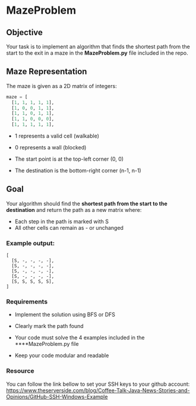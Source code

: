 
# MazeProblem

## Objective

Your task is to implement an algorithm that finds the shortest path from the start to the exit in a maze in the **MazeProblem.py** file included in the repo.

## Maze Representation

The maze is given as a 2D matrix of integers:

```python
maze = [
  [1, 1, 1, 1, 1],
  [1, 0, 0, 1, 1],
  [1, 1, 0, 1, 1],
  [1, 1, 0, 0, 0],
  [1, 1, 1, 1, 1],
```

- 1 represents a valid cell (walkable)

- 0 represents a wall (blocked)

- The start point is at the top-left corner (0, 0)

- The destination is the bottom-right corner (n-1, n-1)


## Goal

Your algorithm should find the **shortest path from the start to the destination** and return the path as a new matrix where:

- Each step in the path is marked with S
- All other cells can remain as - or unchanged

### Example output:
```
[
  [S, -, -, -, -],
  [S, -, -, -, -],
  [S, -, -, -, -],
  [S, -, -, -, -],
  [S, S, S, S, S],
]
```

### Requirements

  - Implement the solution using BFS or DFS

  - Clearly mark the path found

  - Your code must solve the 4 examples included in the ****MazeProblem.py file

  - Keep your code modular and readable


### Resource
You can follow the link bellow to set your SSH keys to your github account:
https://www.theserverside.com/blog/Coffee-Talk-Java-News-Stories-and-Opinions/GitHub-SSH-Windows-Example 
